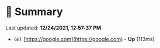 # 📖 Summary
Last updated: **12/24/2021, 12:57:37 PM**

- `GET` [https://google.com](https://google.com) - **Up** (113ms)
